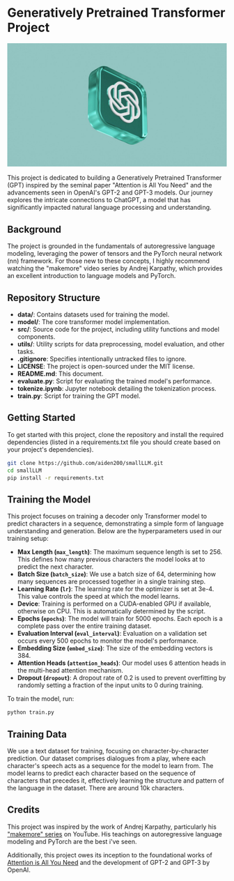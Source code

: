 # Generatively Pretrained Transformer Project

<div align="center">
    <img src="assests/gpt3.png">
</div>

This project is dedicated to building a Generatively Pretrained Transformer (GPT) inspired by the seminal paper "Attention is All You Need" and the advancements seen in OpenAI's GPT-2 and GPT-3 models. Our journey explores the intricate connections to ChatGPT, a model that has significantly impacted natural language processing and understanding.

## Background

The project is grounded in the fundamentals of autoregressive language modeling, leveraging the power of tensors and the PyTorch neural network (nn) framework. For those new to these concepts, I highly recommend watching the "makemore" video series by Andrej Karpathy, which provides an excellent introduction to language models and PyTorch.

## Repository Structure

- **data/**: Contains datasets used for training the model.
- **model/**: The core transformer model implementation.
- **src/**: Source code for the project, including utility functions and model components.
- **utils/**: Utility scripts for data preprocessing, model evaluation, and other tasks.
- **.gitignore**: Specifies intentionally untracked files to ignore.
- **LICENSE**: The project is open-sourced under the MIT license.
- **README.md**: This document.
- **evaluate.py**: Script for evaluating the trained model's performance.
- **tokenize.ipynb**: Jupyter notebook detailing the tokenization process.
- **train.py**: Script for training the GPT model.

## Getting Started

To get started with this project, clone the repository and install the required dependencies (listed in a requirements.txt file you should create based on your project's dependencies).

```bash
git clone https://github.com/aiden200/smallLLM.git
cd smallLLM
pip install -r requirements.txt
```

## Training the Model

This project focuses on training a decoder only Transformer model to predict characters in a sequence, demonstrating a simple form of language understanding and generation. Below are the hyperparameters used in our training setup:

- **Max Length (`max_length`)**: The maximum sequence length is set to 256. This defines how many previous characters the model looks at to predict the next character.
- **Batch Size (`batch_size`)**: We use a batch size of 64, determining how many sequences are processed together in a single training step.
- **Learning Rate (`lr`)**: The learning rate for the optimizer is set at 3e-4. This value controls the speed at which the model learns.
- **Device**: Training is performed on a CUDA-enabled GPU if available, otherwise on CPU. This is automatically determined by the script.
- **Epochs (`epochs`)**: The model will train for 5000 epochs. Each epoch is a complete pass over the entire training dataset.
- **Evaluation Interval (`eval_interval`)**: Evaluation on a validation set occurs every 500 epochs to monitor the model's performance.
- **Embedding Size (`embed_size`)**: The size of the embedding vectors is 384.
- **Attention Heads (`attention_heads`)**: Our model uses 6 attention heads in the multi-head attention mechanism.
- **Dropout (`dropout`)**: A dropout rate of 0.2 is used to prevent overfitting by randomly setting a fraction of the input units to 0 during training.

To train the model, run:

```bash
python train.py
```

## Training Data

We use a text dataset for training, focusing on character-by-character prediction. Our dataset comprises dialogues from a play, where each character's speech acts as a sequence for the model to learn from. The model learns to predict each character based on the sequence of characters that precedes it, effectively learning the structure and pattern of the language in the dataset. There are around 10k characters.

## Credits

This project was inspired by the work of Andrej Karpathy, particularly his ["makemore" series](https://www.youtube.com/watch?v=kCc8FmEb1nY&ab_channel=AndrejKarpathy) on YouTube. His teachings on autoregressive language modeling and PyTorch are the best i've seen.

Additionally, this project owes its inception to the foundational works of [Attention is All You Need](https://arxiv.org/abs/1706.03762) and the development of GPT-2 and GPT-3 by OpenAI.
